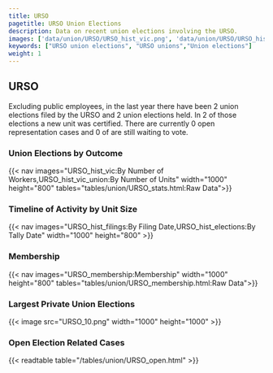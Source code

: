 ```yaml
---
title: URSO
pagetitle: URSO Union Elections
description: Data on recent union elections involving the URSO.
images: ['data/union/URSO/URSO_hist_vic.png', 'data/union/URSO/URSO_hist_size.png', 'data/union/URSO/URSO_10.png']
keywords: ["URSO union elections", "URSO unions","Union elections"]
weight: 1
---
```

##  URSO

Excluding public employees, in the last year there have been 2 union elections filed by the URSO and 2 union elections held. In 2 of those elections a new unit was certified. There are currently 0 open representation cases and 0 of are still waiting to vote.

### Union Elections by Outcome
{{< nav images="URSO_hist_vic:By Number of Workers,URSO_hist_vic_union:By Number of Units" width="1000" height="800" tables="tables/union/URSO_stats.html:Raw Data">}}

### Timeline of Activity by Unit Size
{{< nav images="URSO_hist_filings:By Filing Date,URSO_hist_elections:By Tally Date" width="1000" height="800" >}}

### Membership
{{< nav images="URSO_membership:Membership" width="1000" height="800" tables="tables/union/URSO_membership.html:Raw Data">}}

### Largest Private Union Elections
{{< image src="URSO_10.png" width="1000" height="1000"  >}}

### Open Election Related Cases
{{< readtable table="/tables/union/URSO_open.html" >}}

